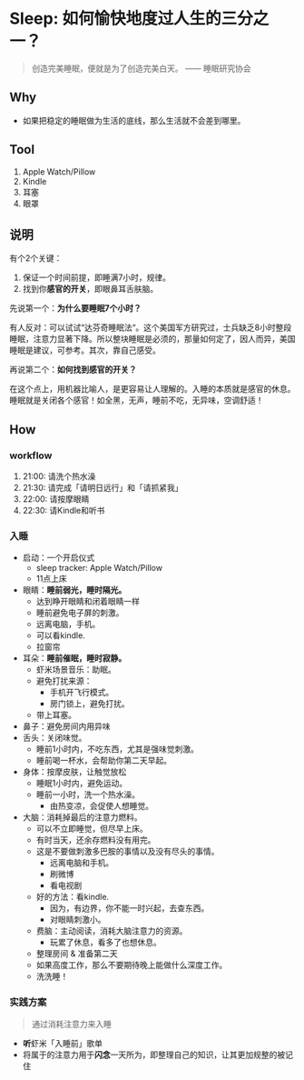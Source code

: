 # Sleep: 如何愉快地度过人生的三分之一？

> 创造完美睡眠，便就是为了创造完美白天。 —— 睡眠研究协会


## Why

* 如果把稳定的睡眠做为生活的底线，那么生活就不会差到哪里。

## Tool 

1. Apple Watch/Pillow
1. Kindle 
1. 耳塞
2. 眼罩

## 说明

有个2个关键：

1. 保证一个时间前提，即睡满7小时，规律。 
1. 找到你**感官的开关**，即眼鼻耳舌肤脑。

先说第一个：**为什么要睡眠7个小时？**

有人反对：可以试试“达芬奇睡眠法“。这个美国军方研究过，士兵缺乏8小时整段睡眠，注意力显著下降。所以整块睡眠是必须的，那量如何定了，因人而异，美国睡眠是建议，可参考。其次，靠自己感受。

再说第二个：**如何找到感官的开关？**

在这个点上，用机器比喻人，是更容易让人理解的。入睡的本质就是感官的休息。
睡眠就是关闭各个感官！如全黑，无声，睡前不吃，无异味，空调舒适！

## How 

### workflow 

1. 21:00: 请洗个热水澡
2. 21:30: 请完成「请明日远行」和「请抓紧我」
3. 22:00: 请按摩眼睛
4. 22:30: 请Kindle和听书

### 入睡 

* 启动：一个开启仪式 
	* sleep tracker: Apple Watch/Pillow 
	* 11点上床
* 眼睛：**睡前弱光，睡时隔光。**
	* 达到睁开眼睛和闭着眼睛一样
	* 睡前避免电子屏的刺激。
	* 远离电脑，手机。
	* 可以看kindle.
	* 拉窗帘
* 耳朵：**睡前催眠，睡时寂静。**
	* 虾米场景音乐：助眠。
	* 避免打扰来源：
		* 手机开飞行模式。
		* 房门锁上，避免打扰。
	* 带上耳塞。
* 鼻子：避免房间内用异味
* 舌头：关闭味觉。
	* 睡前1小时内，不吃东西，尤其是强味觉刺激。
	* 睡前喝一杯水，会帮助你第二天早起。
* 身体：按摩皮肤，让触觉放松
	* 睡眠1小时内，避免运动。
	* 睡前一小时，洗一个热水澡。
		* 由热变凉，会促使人想睡觉。
* 大脑：消耗掉最后的注意力燃料。
	* 可以不立即睡觉，但尽早上床。
	* 有时当天，还余存燃料没有用完。
	* 这是不要做刺激多巴胺的事情以及没有尽头的事情。
		* 远离电脑和手机。
		* 刷微博
		* 看电视剧
	* 好的方法：看kindle.
		* 因为，有边界，你不能一时兴起，去查东西。
		* 对眼睛刺激小。
	* 费脑：主动阅读，消耗大脑注意力的资源。
		* 玩累了休息，看多了也想休息。
	* 整理房间 & 准备第二天
	* 如果高度工作，那么不要期待晚上能做什么深度工作。
	* 洗洗睡！

### 实践方案

> 通过消耗注意力来入睡

* **听**虾米「入睡前」歌单
* 将属于的注意力用于**闪念**一天所为，即整理自己的知识，让其更加规整的被记住


	